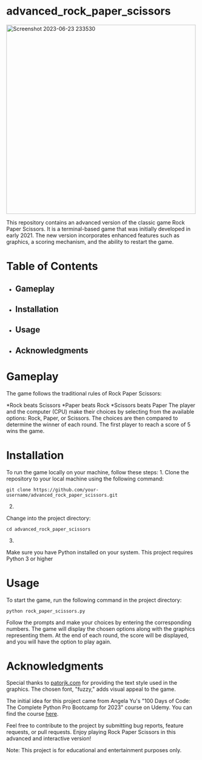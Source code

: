 # advanced_rock_paper_scissors
<img width="499" alt="Screenshot 2023-06-23 233530" src="https://github.com/Ehiane/advanced_rock_paper_scissors/assets/79903725/40d27150-1cc2-4d50-bfdc-b0893ab49aee">


This repository contains an advanced version of the classic game Rock Paper Scissors. It is a terminal-based game that was initially developed in early 2021. The new version incorporates enhanced features such as graphics, a scoring mechanism, and the ability to restart the game.

# Table of Contents

* Gameplay
  ------------
* Installation
  -------------
* Usage
  -------------
* Acknowledgments
  -----------------

# Gameplay
The game follows the traditional rules of Rock Paper Scissors:

*Rock beats Scissors
*Paper beats Rock
*Scissors beats Paper
The player and the computer (CPU) make their choices by selecting from the available options: Rock, Paper, or Scissors. The choices are then compared to determine the winner of each round. The first player to reach a score of 5 wins the game.

# Installation

To run the game locally on your machine, follow these steps:
1.
Clone the repository to your local machine using the following command:
```
git clone https://github.com/your-username/advanced_rock_paper_scissors.git
```
2.
Change into the project directory:
```
cd advanced_rock_paper_scissors
```
3.
Make sure you have Python installed on your system. This project requires Python 3 or higher

# Usage 

To start the game, run the following command in the project directory:
```
python rock_paper_scissors.py
```

Follow the prompts and make your choices by entering the corresponding numbers. The game will display the chosen options along with the graphics representing them. At the end of each round, the score will be displayed, and you will have the option to play again.

# Acknowledgments
Special thanks to [patorjk.com](https://patorjk.com/software/taag/) for providing the text style used in the graphics. The chosen font, "fuzzy," adds visual appeal to the game.

The initial idea for this project came from Angela Yu's "100 Days of Code: The Complete Python Pro Bootcamp for 2023" course on Udemy. You can find the course [here](https://www.udemy.com/course/100-days-of-code/).

Feel free to contribute to the project by submitting bug reports, feature requests, or pull requests. Enjoy playing Rock Paper Scissors in this advanced and interactive version!

Note: This project is for educational and entertainment purposes only.
